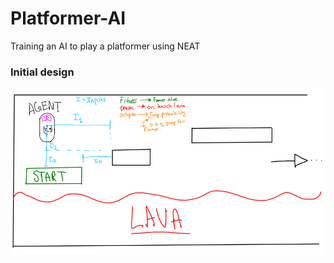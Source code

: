 # Platformer-AI
 Training an AI to play a platformer using NEAT

### Initial design 
![Initial design](/assets/brainstorm.png)